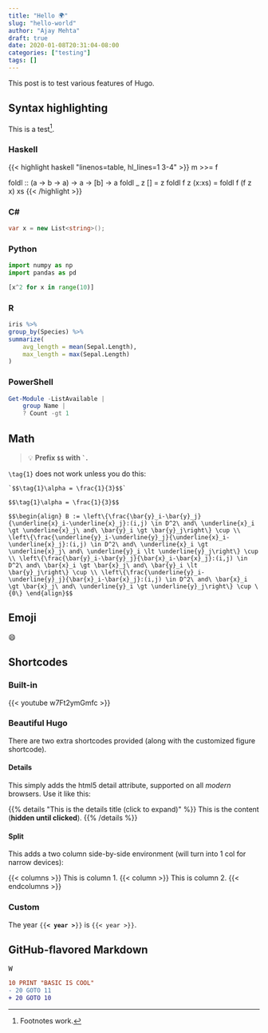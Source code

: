 ```yaml
---
title: "Hello 🌍"
slug: "hello-world"
author: "Ajay Mehta"
draft: true
date: 2020-01-08T20:31:04-08:00
categories: ["testing"]
tags: []
---
```


This post is to test various features of Hugo.

<!--more-->

## Syntax highlighting

This is a test[^1].

### Haskell

{{< highlight haskell "linenos=table, hl_lines=1 3-4" >}}
m >>= f

foldl :: (a -> b -> a) -> a -> [b] -> a
foldl _ z [] = z
foldl f z (x:xs) = foldl f (f z x) xs
{{< /highlight >}}

### C\#

```csharp
var x = new List<string>();
```

### Python

```python {linenos=table, hl_lines=["1-2", 4]}
import numpy as np
import pandas as pd

[x^2 for x in range(10)]
```

### R

```r {hl_lines = [1, 3]}
iris %>%
group_by(Species) %>%
summarize(
    avg_length = mean(Sepal.Length),
    max_length = max(Sepal.Length)
)
```

### PowerShell

```powershell
Get-Module -ListAvailable |
    group Name |
    ? Count -gt 1
```

## Math

> :bulb: **Prefix `$$` with `` ` ``.**

`\tag{1}`  does not work unless you do this:

```text
`$$\tag{1}\alpha = \frac{1}{3}$$`
```

`$$\tag{1}\alpha = \frac{1}{3}$$`

`$$\begin{align}
B := \left\{\frac{\bar{y}_i-\bar{y}_j}{\underline{x}_i-\underline{x}_j}:(i,j) \in D^2\ and\ \underline{x}_i \gt \underline{x}_j\ and\ \bar{y}_i \gt \bar{y}_j\right\} \cup \\
\left\{\frac{\underline{y}_i-\underline{y}_j}{\underline{x}_i-\underline{x}_j}:(i,j) \in D^2\ and\ \underline{x}_i \gt \underline{x}_j\ and\ \underline{y}_i \lt \underline{y}_j\right\} \cup \\
\left\{\frac{\bar{y}_i-\bar{y}_j}{\bar{x}_i-\bar{x}_j}:(i,j) \in D^2\ and\ \bar{x}_i \gt \bar{x}_j\ and\ \bar{y}_i \lt \bar{y}_j\right\} \cup \\
\left\{\frac{\underline{y}_i-\underline{y}_j}{\bar{x}_i-\bar{x}_j}:(i,j) \in D^2\ and\ \bar{x}_i \gt \bar{x}_j\ and\ \underline{y}_i \gt \underline{y}_j\right\} \cup \{0\}
\end{align}$$`

## Emoji

:smile:

## Shortcodes

### Built-in

{{< youtube w7Ft2ymGmfc >}}

### Beautiful Hugo

There are two extra shortcodes provided (along with the customized figure shortcode).

#### Details

This simply adds the html5 detail attribute, supported on all *modern* browsers. Use it like this:

{{% details "This is the details title (click to expand)" %}}
This is the content (**hidden until clicked**).
{{% /details %}}

#### Split

This adds a two column side-by-side environment (will turn into 1 col for narrow devices):

{{< columns >}}
This is column 1.
{{< column >}}
This is column 2.
{{< endcolumns >}}

### Custom

The year `{{`**`< year >`**`}}` is `{{< year >}}`.

## GitHub-flavored Markdown

<kbd>W</kbd>

```diff
10 PRINT "BASIC IS COOL"
- 20 GOTO 11
+ 20 GOTO 10
```

[^1]: Footnotes work.
